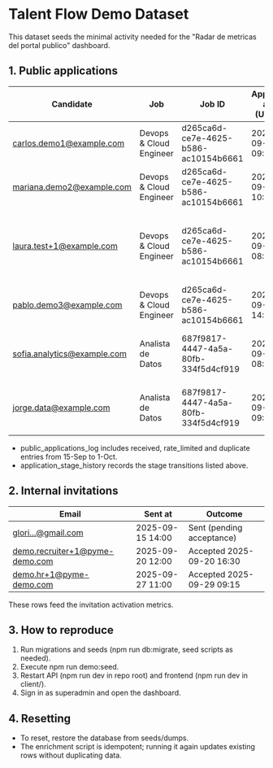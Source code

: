 # Talent Flow Demo Dataset

This dataset seeds the minimal activity needed for the "Radar de metricas del portal publico" dashboard.

## 1. Public applications

| Candidate | Job | Job ID | Applied at (UTC) | Outcome | Notes |
|-----------|-----|--------|------------------|---------|-------|
| carlos.demo1@example.com | Devops & Cloud Engineer | d265ca6d-ce7e-4625-b586-ac10154b6661 | 2025-09-15 09:05 | Oferta | Offer recorded 2025-09-24 |
| mariana.demo2@example.com | Devops & Cloud Engineer | d265ca6d-ce7e-4625-b586-ac10154b6661 | 2025-09-17 10:30 | Entrevista | Stage change 2025-09-21 |
| laura.test+1@example.com | Devops & Cloud Engineer | d265ca6d-ce7e-4625-b586-ac10154b6661 | 2025-09-18 08:10 | Contratado | Hired 2025-09-30; duplicate attempt 2025-10-01 |
| pablo.demo3@example.com | Devops & Cloud Engineer | d265ca6d-ce7e-4625-b586-ac10154b6661 | 2025-09-20 14:45 | Nuevo | No further moves |
| sofia.analytics@example.com | Analista de Datos | 687f9817-4447-4a5a-80fb-334f5d4cf919 | 2025-09-29 08:20 | Nuevo | Prior rate limit on 2025-09-28 |
| jorge.data@example.com | Analista de Datos | 687f9817-4447-4a5a-80fb-334f5d4cf919 | 2025-09-30 09:40 | Nuevo | Prior rate limit on 2025-09-29 |

- public_applications_log includes received, rate_limited and duplicate entries from 15-Sep to 1-Oct.
- application_stage_history records the stage transitions listed above.

## 2. Internal invitations

| Email | Sent at | Outcome |
|-------|---------|---------|
| glori...@gmail.com | 2025-09-15 14:00 | Sent (pending acceptance) |
| demo.recruiter+1@pyme-demo.com | 2025-09-20 12:00 | Accepted 2025-09-20 16:30 |
| demo.hr+1@pyme-demo.com | 2025-09-27 11:00 | Accepted 2025-09-29 09:15 |

These rows feed the invitation activation metrics.

## 3. How to reproduce

1. Run migrations and seeds (npm run db:migrate, seed scripts as needed).
2. Execute npm run demo:seed.
3. Restart API (npm run dev in repo root) and frontend (npm run dev in client/).
4. Sign in as superadmin and open the dashboard.

## 4. Resetting

- To reset, restore the database from seeds/dumps.
- The enrichment script is idempotent; running it again updates existing rows without duplicating data.
